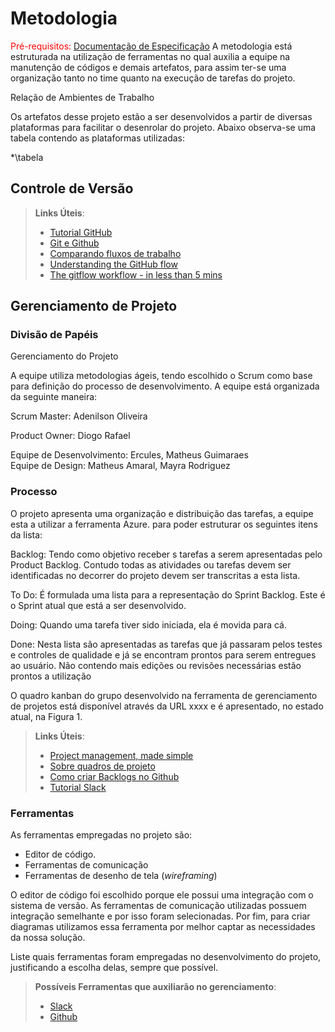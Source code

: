 
# Metodologia

<span style="color:red">Pré-requisitos: <a href="2-Especificação do Projeto.md"> Documentação de Especificação</a></span>
A metodologia está estruturada na utilização de ferramentas no qual auxilia a equipe na manutenção de códigos e demais artefatos, para assim ter-se uma organização tanto no time quanto na execução de tarefas do projeto.  

Relação de Ambientes de Trabalho 

Os artefatos desse projeto estão a ser desenvolvidos a partir de diversas plataformas para facilitar o desenrolar do projeto. Abaixo observa-se uma tabela contendo as plataformas utilizadas:   

 
*\tabela



## Controle de Versão

> **Links Úteis**:
> - [Tutorial GitHub](https://guides.github.com/activities/hello-world/)
> - [Git e Github](https://www.youtube.com/playlist?list=PLHz_AreHm4dm7ZULPAmadvNhH6vk9oNZA)
>  - [Comparando fluxos de trabalho](https://www.atlassian.com/br/git/tutorials/comparing-workflows)
> - [Understanding the GitHub flow](https://guides.github.com/introduction/flow/)
> - [The gitflow workflow - in less than 5 mins](https://www.youtube.com/watch?v=1SXpE08hvGs)

## Gerenciamento de Projeto

### Divisão de Papéis

Gerenciamento do Projeto 

A equipe utiliza metodologias ágeis, tendo escolhido o Scrum como base para definição do processo de desenvolvimento. 
A equipe está organizada da seguinte maneira: 

Scrum Master: Adenilson Oliveira 

Product Owner: Diogo Rafael 

Equipe de Desenvolvimento: Ercules, Matheus Guimaraes  
Equipe de Design: Matheus Amaral, Mayra Rodriguez 



### Processo

O projeto apresenta uma organização e distribuição das tarefas, a equipe esta a utilizar a ferramenta Azure. para poder estruturar os seguintes itens da lista:  

Backlog: Tendo como objetivo receber s tarefas a serem apresentadas pelo Product Backlog. Contudo todas as atividades ou tarefas devem ser identificadas no decorrer do projeto devem ser transcritas a esta lista. 

To Do: É formulada uma lista para a representação do Sprint Backlog. Este é o Sprint atual que está a ser desenvolvido.  

Doing: Quando uma tarefa tiver sido iniciada, ela é movida para cá. 

Done: Nesta lista são apresentadas as tarefas que já passaram pelos testes e controles de qualidade e já se encontram prontos para serem entregues ao usuário. Não contendo mais edições ou revisões necessárias estão prontos a utilização  

O quadro kanban do grupo desenvolvido na ferramenta de gerenciamento de projetos está disponível através da URL xxxx e é apresentado, no estado atual, na Figura 1.  
 
> **Links Úteis**:
> - [Project management, made simple](https://github.com/features/project-management/)
> - [Sobre quadros de projeto](https://docs.github.com/pt/github/managing-your-work-on-github/about-project-boards)
> - [Como criar Backlogs no Github](https://www.youtube.com/watch?v=RXEy6CFu9Hk)
> - [Tutorial Slack](https://slack.com/intl/en-br/)

### Ferramentas

As ferramentas empregadas no projeto são:

- Editor de código.
- Ferramentas de comunicação
- Ferramentas de desenho de tela (_wireframing_)

O editor de código foi escolhido porque ele possui uma integração com o
sistema de versão. As ferramentas de comunicação utilizadas possuem
integração semelhante e por isso foram selecionadas. Por fim, para criar
diagramas utilizamos essa ferramenta por melhor captar as
necessidades da nossa solução.

Liste quais ferramentas foram empregadas no desenvolvimento do projeto, justificando a escolha delas, sempre que possível.
 
> **Possíveis Ferramentas que auxiliarão no gerenciamento**: 
> - [Slack](https://slack.com/)
> - [Github](https://github.com/)
